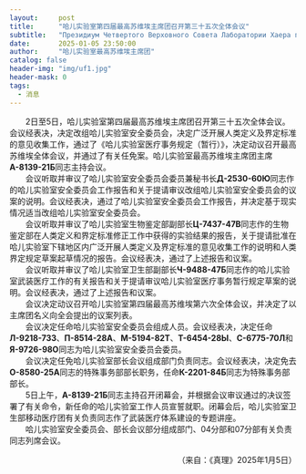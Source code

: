 ```yaml
---
layout:     post
title:      "哈儿实验室第四届最高苏维埃主席团召开第三十五次全体会议"
subtitle:   "Президиум Четвертого Верховного Совета Лаборатории Хаера провел свое тридцать пятое пленарное заседание"
date:       2025-01-05 23:50:00
author:     "哈儿实验室最高苏维埃主席团"
catalog: false
header-img: "img/uf1.jpg"
header-mask: 0
tags:
  - 消息
---
```


&emsp;&emsp;2日至5日，哈儿实验室第四届最高苏维埃主席团召开第三十五次全体会议。会议经表决，决定改组哈儿实验室安全委员会，决定广泛开展人类定义及界定标准的意见收集工作，通过了《哈儿实验室医疗事务规定（暂行）》，决定动议召开最高苏维埃全体会议，并通过了有关任免案。哈儿实验室最高苏维埃主席团主席**А-8139-21Б**同志主持会议。  
&emsp;&emsp;会议听取并审议了哈儿实验室安全委员会委员兼秘书长**Д-2530-60Ю**同志作的哈儿实验室安全委员会工作报告和关于提请审议改组哈儿实验室安全委员会的议案的说明。会议经表决，通过了哈儿实验室安全委员会工作报告，并决定基于现实情况适当改组哈儿实验室安全委员会。  
&emsp;&emsp;会议听取并审议了哈儿实验室生物鉴定部副部长**Ц-7437-47В**同志作的生物鉴定部在人类定义和界定标准修正工作中获得的实验结果的报告，关于提请批准在哈儿实验室下辖地区内广泛开展人类定义及界定标准的意见收集工作的说明和人类界定规定草案起草情况的报告。会议经表决，通过了上述报告和议案。  
&emsp;&emsp;会议听取并审议了哈儿实验室卫生部副部长**Ч-9488-47Б**同志作的哈儿实验室武装医疗工作的有关报告和关于提请审议哈儿实验室医疗事务暂行规定草案的说明。会议经表决，通过了上述报告和议案。  
&emsp;&emsp;会议决定动议召开哈儿实验室第四届最高苏维埃第六次全体会议，并决定了以主席团名义向全会提出的议案列表。  
&emsp;&emsp;会议决定任命哈儿实验室安全委员会组成人员。会议经表决，决定任命**Л-9218-73З**、**П-8514-28А**、**М-5194-82Т**、**Т-6454-28Ы**、**С-6775-70Л**和**Я-9726-98О**同志为哈儿实验室安全委员会委员。  
&emsp;&emsp;会议决定任免哈儿实验室部长会议组成部门负责同志。会议经表决，决定免去**О-8580-25А**同志的特殊事务部部长职务，任命**К-2201-84Б**同志为特殊事务部部长。  
&emsp;&emsp;5日上午，**А-8139-21Б**同志主持召开闭幕会，并根据会议审议通过的决议签署了有关命令，新任命的哈儿实验室工作人员宣誓就职。闭幕会后，哈儿实验室卫生部移动医疗团有关负责同志作了武装医疗体系建设的专题讲座。  
&emsp;&emsp;哈儿实验室安全委员会、部长会议部分组成部门、04分部和07分部有关负责同志列席会议。
<div style="text-align: right">（来自：《真理》2025年1月5日）</div>
